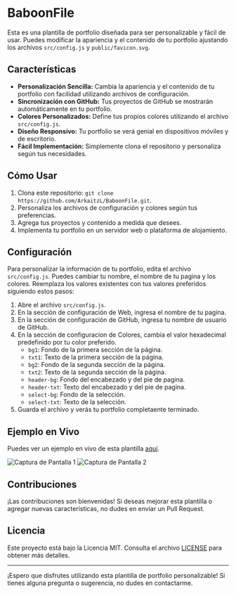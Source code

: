 # BaboonFile

Esta es una plantilla de portfolio diseñada para ser personalizable y fácil de usar. Puedes modificar la apariencia y el contenido de tu portfolio ajustando los archivos `src/config.js` y `public/favicon.svg`.

## Características

- **Personalización Sencilla:** Cambia la apariencia y el contenido de tu portfolio con facilidad utilizando archivos de configuración.
- **Sincronización con GitHub:** Tus proyectos de GitHub se mostrarán automáticamente en tu portfolio.
- **Colores Personalizados:** Define tus propios colores utilizando el archivo `src/config.js`.
- **Diseño Responsivo:** Tu portfolio se verá genial en dispositivos móviles y de escritorio.
- **Fácil Implementación:** Simplemente clona el repositorio y personaliza según tus necesidades.

## Cómo Usar

1. Clona este repositorio: `git clone https://github.com/ArkaitzL/BaboonFile.git`.
2. Personaliza los archivos de configuración y colores según tus preferencias.
3. Agrega tus proyectos y contenido a medida que desees.
4. Implementa tu portfolio en un servidor web o plataforma de alojamiento.

## Configuración

Para personalizar la información de tu portfolio, edita el archivo `src/config.js`. Puedes cambiar tu nombre, el nombre de tu pagina y los colores. Reemplaza los valores existentes con tus valores preferidos siguiendo estos pasos:

1. Abre el archivo `src/config.js`.
2. En la sección de configuración de Web, ingresa el nombre de tu pagina.
3. En la sección de configuración de GitHub, ingresa tu nombre de usuario de GitHub.
4. En la sección de configuracion de Colores, cambia el valor hexadecimal predefinido por tu color preferido.
   - `bg1`: Fondo de la primera sección de la página.
   - `txt1`: Texto de la primera sección de la página.
   - `bg2`: Fondo de la segunda sección de la página.
   - `txt2`: Texto de la segunda sección de la página.
   - `header-bg`: Fondo del encabezado y del pie de pagina.
   - `header-txt`: Texto del encabezado y del pie de pagina.
   - `select-bg`: Fondo de la selección.
   - `select-txt`: Texto de la selección.
6. Guarda el archivo y verás tu portfolio completaente terminado.

## Ejemplo en Vivo

Puedes ver un ejemplo en vivo de esta plantilla [aquí](https://baboon.games/).

![Captura de Pantalla 1](/screenshots/screenshot1.png)
![Captura de Pantalla 2](/screenshots/screenshot2.png)

## Contribuciones

¡Las contribuciones son bienvenidas! Si deseas mejorar esta plantilla o agregar nuevas características, no dudes en enviar un Pull Request.

## Licencia

Este proyecto está bajo la Licencia MIT. Consulta el archivo [LICENSE](LICENSE) para obtener más detalles.

---

¡Espero que disfrutes utilizando esta plantilla de portfolio personalizable! Si tienes alguna pregunta o sugerencia, no dudes en contactarme.
